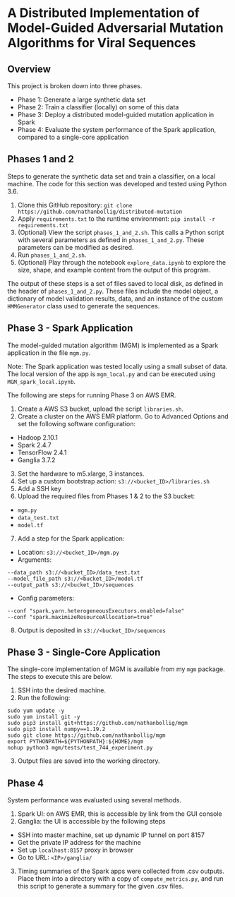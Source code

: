 # A Distributed Implementation of Model-Guided Adversarial Mutation Algorithms for Viral Sequences

## Overview

This project is broken down into three phases.

* Phase 1: Generate a large synthetic data set
* Phase 2: Train a classifier (locally) on some of this
data
* Phase 3: Deploy a distributed model-guided mutation
application in Spark
* Phase 4: Evaluate the system performance of the Spark application, compared to a single-core application


## Phases 1 and 2

Steps to generate the synthetic data set and train a classifier, on a local machine. The code for this section was developed and tested using Python 3.6.

1. Clone this GitHub repository: `git clone https://github.com/nathanbollig/distributed-mutation`
2. Apply `requirements.txt` to the runtime environment: `pip install -r requirements.txt`
3. (Optional) View the script `phases_1_and_2.sh`. This calls a Python script with several parameters as defined in `phases_1_and_2.py`. These parameters can be modified as desired.
4. Run `phases_1_and_2.sh`.
5. (Optional) Play through the notebook `explore_data.ipynb` to explore the size, shape, and example content from the output of this program.

The output of these steps is a set of files saved to local disk, as defined in the header of `phases_1_and_2.py`. These files include the model object, a dictionary of model validation results, data, and an instance of the custom `HMMGenerator` class used to generate the sequences.

## Phase 3 - Spark Application

The model-guided mutation algorithm (MGM) is implemented as a Spark application in the file `mgm.py`. 

Note: The Spark application was tested locally using a small subset of data. The local version of the app is `mgm_local.py` and can be executed using `MGM_spark_local.ipynb`.

The following are steps for running Phase 3 on AWS EMR.

1. Create a AWS S3 bucket, upload the script `libraries.sh`.
2. Create a cluster on the AWS EMR platform. Go to Advanced Options and set the following software configuration:
 - Hadoop 2.10.1
 - Spark 2.4.7
 - TensorFlow 2.4.1
 - Ganglia 3.7.2
3. Set the hardware to m5.xlarge, 3 instances.
4. Set up a custom bootstrap action: `s3://<bucket_ID>/libraries.sh`
5. Add a SSH key
6. Upload the required files from Phases 1 & 2 to the S3 bucket:
 - `mgm.py`
 - `data_test.txt`
 - `model.tf`
7. Add a step for the Spark application:
 - Location: `s3://<bucket_ID>/mgm.py`
 - Arguments:
```
--data_path s3://<bucket_ID>/data_test.txt 
--model_file_path s3://<bucket_ID>/model.tf  
--output_path s3://<bucket_ID>/sequences
```
 - Config parameters:
```
--conf "spark.yarn.heterogeneousExecutors.enabled=false" 
--conf "spark.maximizeResourceAllocation=true"
```
8. Output is deposited in `s3://<bucket_ID>/sequences`

## Phase 3 - Single-Core Application

The single-core implementation of MGM is available from my `mgm` package. The steps to execute this are below.

1. SSH into the desired machine.
2. Run the following:
```
sudo yum update -y
sudo yum install git -y
sudo pip3 install git+https://github.com/nathanbollig/mgm
sudo pip3 install numpy==1.19.2
sudo git clone https://github.com/nathanbollig/mgm
export PYTHONPATH=${PYTHONPATH}:${HOME}/mgm
nohup python3 mgm/tests/test_744_experiment.py
```
3. Output files are saved into the working directory.

## Phase 4

System performance was evaluated using several methods.

1. Spark UI: on AWS EMR, this is accessible by link from the GUI console
2. Ganglia: the UI is accessible by the following steps
 - SSH into master machine, set up dynamic IP tunnel on port 8157
 - Get the private IP address for the machine
 - Set up `localhost:8157` proxy in browser
 - Go to URL: `<IP>/ganglia/`
3. Timing summaries of the Spark apps were collected from .csv outputs. Place them into a directory with a copy of `compute_metrics.py`, and run this script to generate a summary for the given .csv files.
